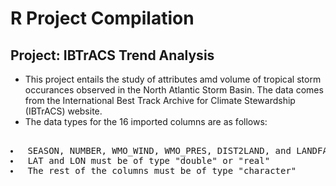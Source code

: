 # R Project Compilation

## Project: IBTrACS Trend Analysis
- This project entails the study of attributes amd volume of tropical storm occurances observed in the North Atlantic Storm Basin. The data comes from the International Best Track Archive for Climate Stewardship (IBTrACS) website.
- The data types for the 16 imported columns are as follows:
<pre>
        <li> SEASON, NUMBER, WMO_WIND, WMO_PRES, DIST2LAND, and LANDFALL must be of type "integer" </li><li> LAT and LON must be of type "double" or "real" </li><li> The rest of the columns must be of type "character" </li>
   </ul>
 </pre>

